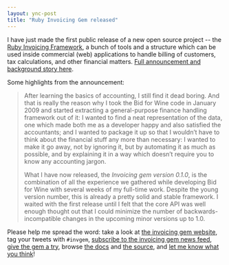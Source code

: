 ```yaml
---
layout: ync-post
title: "Ruby Invoicing Gem released"
---
```


I have just made the first public release of a new open source project -- the
[Ruby Invoicing Framework](http://ept.github.com/invoicing/), a bunch of tools and a structure which
can be used inside commercial (web) applications to handle billing of customers, tax calculations,
and other financial matters.
[Full announcement and background story here](http://ept.github.com/invoicing/2009/02/12/ruby-invoicing-gem-version-0-1-released.html).

Some highlights from the announcement:

> After learning the basics of accounting, I still find it dead boring. And
> that is really the reason why I took the Bid for Wine code in January 2009 and started extracting a
> general-purpose finance handling framework out of it: I wanted to find a neat representation of the
> data, one which made both me as a developer happy and also satisfied the accountants; and I wanted
> to package it up so that I wouldn’t have to think about the financial stuff any more than
> necessary: I wanted to make it go away, not by ignoring it, but by automating it as much as
> possible, and by explaining it in a way which doesn’t require you to know any accounting jargon.
>
> What I have now released, the *Invoicing gem version 0.1.0*, is the combination of all the
> experience we gathered while developing Bid for Wine with several weeks of my full-time work.
> Despite the young version number, this is already a pretty solid and stable framework. I waited with
> the first release until I felt that the core API was well enough thought out that I could minimize
> the number of backwards-incompatible changes in the upcoming minor versions up to 1.0.

Please help me spread the word: take a look at
[the invoicing gem website](http://ept.github.com/invoicing/), tag your tweets with `#invgem`,
[subscribe to the invoicing gem news feed](http://feeds2.feedburner.com/invoicing),
[give the gem a try](http://ept.github.com/invoicing/getting_started.html), browse
[the docs](http://invoicing.rubyforge.org/doc/) and
[the source](http://github.com/ept/invoicing/), and
[let me know what you think](/contact/)!
